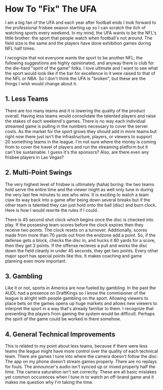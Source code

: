 # How To "Fix" The UFA

I am a big fan of the UFA and each year after football ends I look forward to the professional frisbee season starting up so I can scratch the itch of watching sports every weekend. In my mind, the UFA wants to be the NFL's little brother: the sport that people watch when football's not around. The field size is the same and the players have done exhibition games during NFL half times.

I recognize that not everyone wants the sport to be another NFL; the following suggestions are highly opinionated, and anyway there is club for the die-hard "spirit of the game" folks. I love ultimate and I want to see what the sport would look like if the bar for excellence in it were raised to that of the NFL or NBA. So I don't think the UFA is "broken", but these are the things I wish would change about it.

## 1. Less Teams
   
There are too many teams and it is lowering the quality of the product overall. Having less teams would consolidate the talented players and raise the stakes of each weekend's games. There is no way each individual streamed game is pulling in the numbers necessary to cover the server costs. As the market for the sport grows they should add in more teams but right now there just isn't the infrastructure, players, or viewers to support 20 something teams in the league. I'm not sure where the money is coming from to cover the travel of players and run the streaming platform but it can't be sustainable. I guess it's the sponsors? Also, are there even any frisbee players in Las Vegas?

## 2. Multi-Point Swings

The very highest level of frisbee is ultimately (haha) boring: the two teams hold serve the entire time and the viewer might as well only tune in during the very last few minutes to see who wins. It is exciting to watch a team claw its way back into a game after being down several breaks but if the other team is talented they can just hold onto the ball (disc) and burn clock. Here is how I would rewrite the rules if I could.

There is 45 second shot clock which begins once the disc is checked into play. If the possesing team scores before the clock expires then they receive two points. The clock resets on a turnover. Additionally, scores made from more than 70 yards out from the endzone add a point. So, if the defense gets a block, checks the disc in, and hucks it 80 yards for a score, then they get 3 points. If the offense recieves a pull and works the disc down the field cleanly in under 45 seconds, they get two points. Every other major sport has special points like this. It makes coaching and game planning even more important.

## 3. Gambling

Like it or not, sports in America are now fueled by gambling. In the past the AUDL had a presence on DraftKings so I know the commisioner of the league is alright with people gambling on the sport. Allowing viewers to place bets on the games opens up huge markets and allows new viewers to interpret the sport in a way that's already familiar to them. I recognize that preventing the players from gaming the system would be difficult. Perhaps the spirit of the game could be worked in there somehow.


## 4. General Technical Improvements

This is related to my point about less teams, because if there were less teams the league might have more control over the quality of each technical team. There are games I tune into where the camera doesn't follow the disc. The app on my phone doesn't stream games properly. There are no replays for fouls. The announcer's audio isn't synced up or mixed properly half the time. The camera saturation isn't set correctly. These are all basic mistakes yet common occurences when I tune in to watch an off-brand game and it makes me question why I'm taking the time.
